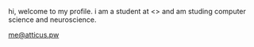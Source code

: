 hi, welcome to my profile. i am a student at <> and am studing computer science and neuroscience. 

me@atticus.pw

